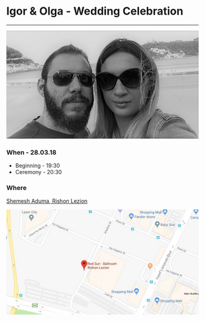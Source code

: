 # Igor & Olga - Wedding Celebration

***

![demo](demo.jpg)

### When - 28.03.18

- Beginning - 19:30
- Ceremony - 20:30

### Where

[Shemesh Aduma, Rishon Lezion](https://www.google.co.il/maps/place/Red+Sun+-+Ballroom+Rishon+Lezion/@31.9883082,34.759129,17z/data=!3m1!4b1!4m5!3m4!1s0x1502b39a971f0e6d:0x9771cc4f53a0078d!8m2!3d31.9883037!4d34.7613177?hl=he)

![demo](demo2.jpg)
